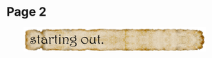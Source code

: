 # Page 2

<figure><img src="../.gitbook/assets/starting_out.png" alt=""><figcaption></figcaption></figure>
